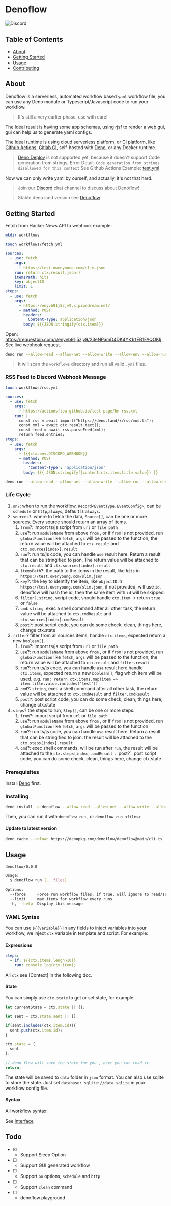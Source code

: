 # Denoflow

![Discord](https://img.shields.io/discord/932645476413628446?color=7289DA&label=Join%20Community)

## Table of Contents

- [About](#about)
- [Getting Started](#getting_started)
- [Usage](#usage)
- [Contributing](./CONTRIBUTING.md)

## About <a name = "about"></a>

Denoflow is a serverless, automated workflow based `yaml` workflow file, you can use any Deno module or Typescript/Javascript code to run your workflow.

> It's still a very earlier phase, use with care!

The Ideal result is having some app schemas, using [rjsf](https://github.com/rjsf-team/react-jsonschema-form) to render a web gui, gui can help us to generate yaml configs.

The Ideal runtime is using cloud serverless platform, or CI platform, like [Github Actions](https://github.com/features/actions),  [Gitlab CI](https://gitlab.com/gitlab-org/gitlab-ci-runner/), self-hosted with [Deno](https://deno.land/), or any Docker runtime.

> [Deno Deploy](https://deno.com/deploy) is not supported yet, because it doesn't support Code generation from strings, Error Detail: `Code generation from strings disallowed for this context`
> See Github Actions Example: [test.yml](./.github/workflows/test.yml)

Now we can only write yaml by ourself, and actually, it's not that hard.

> Join our [Discord](https://discord.gg/vHmBgqvA) chat channel to discuss about Denoflow!

> Stable deno land version see [Denoflow](https://deno.land/x/denoflow)

## Getting Started <a name = "getting_started"></a>

Fetch from Hacker News API to webhook example:

```bash
mkdir workflows
```

```bash
touch workflows/fetch.yml
```

```yaml
sources:
  - use: fetch
    args:
      - https://test.owenyoung.com/slim.json
    run: return ctx.result.json()
    itemsPath: hits
    key: objectID
    limit: 1
steps: 
  - use: fetch
    args:
      - https://enyvb91j5zjv9.x.pipedream.net/
      - method: POST
        headers:
          Content-Type: application/json
        body: ${{JSON.stringify(ctx.item)}}

```

Open: <https://requestbin.com/r/enyvb91j5zjv9/23eNPamD4DK4YK1rfEB1FAQOKIj> , See live webhook request.

```bash
deno run --allow-read --allow-net --allow-write --allow-env --allow-run --unstable https://denopkg.com/denoflow/denoflow@main/cli.ts run
```

> It will scan the `workflows` directory and run all valid `.yml` files.


### RSS Feed to Discord Webhook Message

```bash
touch workflows/rss.yml
```

```yaml
sources:
  - use: fetch
    args:
      - https://actionsflow.github.io/test-page/hn-rss.xml
    run: |
      const rss = await import("https://deno.land/x/rss/mod.ts");
      const xml = await ctx.result.text();
      const feed = await rss.parseFeed(xml);
      return feed.entries;
steps:
  - use: fetch
    args:
      - ${{ctx.env.DISCORD_WEBHOOK}}
      - method: POST
        headers:
          'Content-Type': 'application/json'
        body: ${{ JSON.stringify({content:ctx.item.title.value}) }}
```

```bash
deno run --allow-read --allow-net --allow-write --allow-run --allow-env --unstable https://denopkg.com/denoflow/denoflow@main/cli.ts run
```

### Life Cycle 


1. `on?`: when to run the workflow, `Record<EventType,EventConfig>`, can be  `schedule` or `http`,`always`, default is `always`. 
2. `sources?`: where to fetch the data, `Source[]`, can be one or more sources. Every source should return an array of items.
    1. `from`?: import ts/js script from `url` or `file path`  
    1. `use`?: run `moduleName` from above `from` , or if `from` is not provided, run `globalFunction` like `fetch`, `args` will be passed to the function, the return value will be attached to `ctx.result` and `ctx.sources[index].result`
    1. `run`?: run ts/js code, you can handle `use` result here. Return a result that can be stringified to json. The return value will be attached to `ctx.result` and `ctx.sources[index].result`
    1. `itemsPath`?: the path to the items in the result, like `hits` in `https://test.owenyoung.com/slim.json`
    1. `key`?: the key to identify the item, like `objectID` in `https://test.owenyoung.com/slim.json`, if not provided, will use `id`, denoflow will hash the id, then the same item with `id` will be skipped.
    1. `filter?`, `string`, script code, should handle `ctx.item` -> return `true` or `false`
    1. `cmd`: `string`, exec a shell command after all other task, the return value will be attached to `ctx.cmdResult` and `ctx.sources[index].cmdResult`
    1. `post?`: post script code, you can do some check, clean, things here, change ctx.state
3. `filter`? filter from all sources items, handle `ctx.items`, expected return a new `boolean[]`, 
    1. `from`?: import ts/js script from `url` or `file path`  
    1. `use`?: run `moduleName` from above `from` , or if `from` is not provided, run `globalFunction` like `fetch`, `args` will be passed to the function, the return value will be attached to `ctx.result` and `filter.result`
    1. `run`?: run ts/js code, you can handle `use` result here.handle `ctx.items`, expected return a new `boolean[]`, flag which item will be used. e.g. `run: return ctx.items.map(item => item.title.value.includes('test'))`
    1. `cmd`?: `string`, exec a shell command after all other task, the return value will be attached to `ctx.cmdResult` and `filter.cmdResult`
    1. `post?`: post script code, you can do some check, clean, things here, change ctx.state
4. `steps`? the steps to run, `Step[]`, can be one or more steps.
    1. `from`?: import script from `url` or `file path`  
    1. `use`?: run `moduleName` from above `from` , or if `from` is not provided, run `globalFunction` like `fetch`, `args` will be passed to the function
    1. `run`?: run ts/js code, you can handle `use` result here. Return a result that can be stringified to json. the result will be attached to the `ctx.steps[index].result`
    1. `cmd`?: exec shell commands, will be run after `run`, the result will be attached to the `ctx.steps[index].cmdResult`
    `. `post?`: post script code, you can do some check, clean, things here, change ctx.state

### Prerequisites

Install [Deno](https://deno.land/#installation) first.


### Installing

```bash
deno install -n denoflow --allow-read --allow-net --allow-write --allow-run --allow-env  https://denopkg.com/denoflow/denoflow@main/cli.ts
```

Then, you can run it with `denoflow run` , or `denoflow run <files>`

#### Update to latest version

```bash
deno cache --reload https://denopkg.com/denoflow/denoflow@main/cli.ts
```

## Usage <a name = "usage"></a>

```bash
denoflow/0.0.0

Usage:
  $ denoflow run [...files]

Options:
  --force     Force run workflow files, if true, will ignore to read/save state (default: false)
  --limit     max items for workflow every runs 
  -h, --help  Display this message 
```



### YAML Syntax

You can use `${{variable}}` in any fields to inject variables into your workflow, we inject `ctx` variable in template and script. For example:

#### Expressions

```yaml
steps:
  - if: ${{ctx.items.lengh>10}}
    run: console.log(ctx.item);
```

All `ctx` see [Context] in the following doc.

#### State

You can simply use `ctx.state` to get or set state, for example:

```js
let currentState = ctx.state || {};

let sent = ctx.state.sent || [];

if(sent.includes(ctx.item.id)){
  sent.push(ctx.item.id);
}

ctx.state = {
  sent
};

// deno flow will save the state for you , next you can read it.
return;
```

The state will be saved to `data` folder in `json` format. You can also use sqlite to store the state. Just set `database: sqlite://data.sqlite` in your workflow config file.


#### Syntax

All workflow syntax:

See [Interface](./src/core/interface.ts)

## Todo

- [x] - Support Sleep Option
- [ ] - Support GUI generated workflow
- [ ] - Support `on` options, `schedule` and `http`
- [ ] - Support `clean` command
- [ ] - denoflow playground